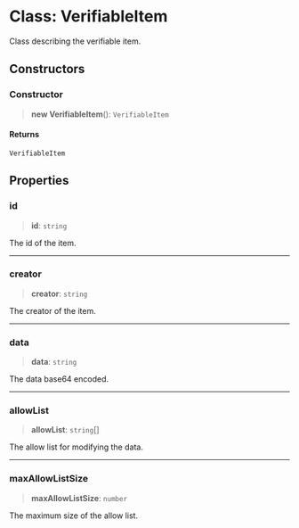 # Class: VerifiableItem

Class describing the verifiable item.

## Constructors

### Constructor

> **new VerifiableItem**(): `VerifiableItem`

#### Returns

`VerifiableItem`

## Properties

### id

> **id**: `string`

The id of the item.

***

### creator

> **creator**: `string`

The creator of the item.

***

### data

> **data**: `string`

The data base64 encoded.

***

### allowList

> **allowList**: `string`[]

The allow list for modifying the data.

***

### maxAllowListSize

> **maxAllowListSize**: `number`

The maximum size of the allow list.
